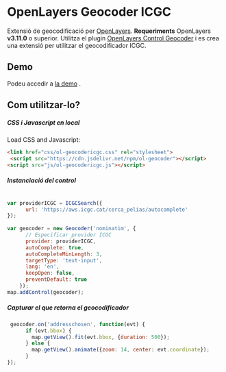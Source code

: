 # OpenLayers Geocoder ICGC

Extensió de geocodificació per [OpenLayers](http://openlayers.org/). **Requeriments** OpenLayers **v3.11.0** o superior.
Utilitza el plugin [OpenLayers Control Geocoder](https://github.com/jonataswalker/ol-geocoder) i es crea una extensió per utilitzar el geocodificador ICGC.

## Demo
Podeu accedir a [la demo](https://openicgc.github.io/openlayers-geocodericgc-plugin/) .

## Com utilitzar-lo?

##### CSS i Javascript en local
Load CSS and Javascript:
```HTML
<link href="css/ol-geocodericgc.css" rel="stylesheet">
 <script src="https://cdn.jsdelivr.net/npm/ol-geocoder"></script>
<script src="js/ol-geocodericgc.js"></script>
```

##### Instanciació del control
```javascript

var providerICGC = ICGCSearch({
      url: 'https://aws.icgc.cat/cerca_pelias/autocomplete'
});
  
var geocoder = new Geocoder('nominatim', {
      // Especificar provider ICGC
      provider: providerICGC,
      autoComplete: true,
      autoCompleteMinLength: 3,
      targetType: 'text-input',
      lang: 'en',
      keepOpen: false,
      preventDefault: true
    });
map.addControl(geocoder);
```

##### Capturar el que retorna el geocodificador
```javascript
 geocoder.on('addresschosen', function(evt) {
      if (evt.bbox) {
        map.getView().fit(evt.bbox, {duration: 500});
      } else {
        map.getView().animate({zoom: 14, center: evt.coordinate});
      }
});
```
